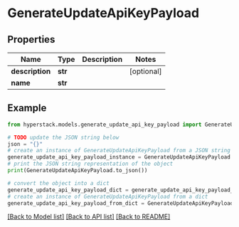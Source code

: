 # GenerateUpdateApiKeyPayload


## Properties

Name | Type | Description | Notes
------------ | ------------- | ------------- | -------------
**description** | **str** |  | [optional] 
**name** | **str** |  | 

## Example

```python
from hyperstack.models.generate_update_api_key_payload import GenerateUpdateApiKeyPayload

# TODO update the JSON string below
json = "{}"
# create an instance of GenerateUpdateApiKeyPayload from a JSON string
generate_update_api_key_payload_instance = GenerateUpdateApiKeyPayload.from_json(json)
# print the JSON string representation of the object
print(GenerateUpdateApiKeyPayload.to_json())

# convert the object into a dict
generate_update_api_key_payload_dict = generate_update_api_key_payload_instance.to_dict()
# create an instance of GenerateUpdateApiKeyPayload from a dict
generate_update_api_key_payload_from_dict = GenerateUpdateApiKeyPayload.from_dict(generate_update_api_key_payload_dict)
```
[[Back to Model list]](../README.md#documentation-for-models) [[Back to API list]](../README.md#documentation-for-api-endpoints) [[Back to README]](../README.md)



